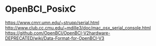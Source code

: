 # OpenBCI_PosixC


https://www.cmrr.umn.edu/~strupp/serial.html
http://www.club.cc.cmu.edu/~mdille3/doc/mac_osx_serial_console.html
https://github.com/OpenBCI/OpenBCI-V2hardware-DEPRECATED/wiki/Data-Format-for-OpenBCI-V3
